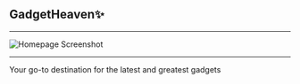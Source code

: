 ## GadgetHeaven✨

---

![Homepage Screenshot](./banner.jpg)

---

Your go-to destination for the latest and greatest gadgets
